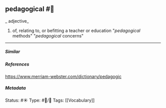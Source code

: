 ## pedagogical #🧠 
_ adjective_

1. of, relating to, or befitting a teacher or education
"_pedagogical_ methods"
"_pedagogical_ concerns"

___
##### Similar


##### References 
https://www.merriam-webster.com/dictionary/pedagogic


##### Metadata
Status: #☀️ 
Type: #🔵/💬 
Tags: [[Vocabulary]]